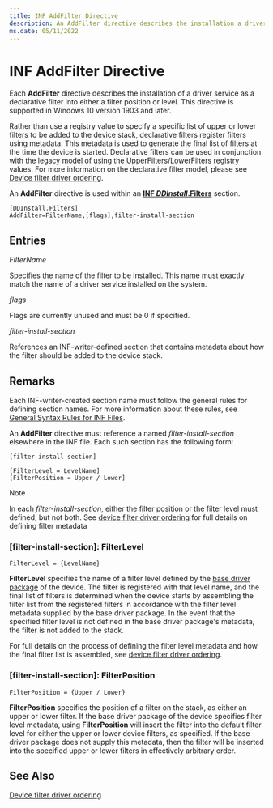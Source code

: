 ```yaml
---
title: INF AddFilter Directive
description: An AddFilter directive describes the installation a driver service as a filter driver.
ms.date: 05/11/2022
---
```


# INF AddFilter Directive

Each **AddFilter** directive describes the installation of a driver service as a declarative filter into either a filter position or level.  This directive is supported in Windows 10 version 1903 and later.

Rather than use a registry value to specify a specific list of upper or lower filters to be added to the device stack, declarative filters register filters using metadata.  This metadata is used to generate the final list of filters at the time the device is started.  Declarative filters can be used in conjunction with the legacy model of using the UpperFilters/LowerFilters registry values.  For more information on the declarative filter model, please see [Device filter driver ordering](../develop/device-filter-driver-ordering.md).

An **AddFilter** directive is used within an [**INF *DDInstall*.Filters**](inf-ddinstall-software-section.md) section.

```inf
[DDInstall.Filters]
AddFilter=FilterName,[flags],filter-install-section
```

## Entries

*FilterName*

Specifies the name of the filter to be installed.  This name must exactly match the name of a driver service installed on the system.

*flags*

Flags are currently unused and must be 0 if specified.

*filter-install-section*

References an INF-writer-defined section that contains metadata about how the filter should be added to the device stack.
	
## Remarks

Each INF-writer-created section name must follow the general rules for defining section names.  For more information about these rules, see [General Syntax Rules for INF Files](general-syntax-rules-for-inf-files.md).

An **AddFilter** directive must reference a named *filter-install-section* elsewhere in the INF file.  Each such section has the following form:

```inf
[filter-install-section]

[FilterLevel = LevelName]
[FilterPosition = Upper / Lower]
```

>[!NOTE]
>In each *filter-install-section*, either the filter position or the filter level must defined, but not both.  See [device filter driver ordering](../develop/device-filter-driver-ordering.md) for full details on defining filter metadata

### [filter-install-section]: FilterLevel

`FilterLevel = {LevelName}`

**FilterLevel** specifies the name of a filter level defined by the [base driver package](using-an-extension-inf-file.md) of the device.  The filter is registered with that level name, and the final list of filters is determined when the device starts by assembling the filter list from the registered filters in accordance with the filter level metadata supplied by the base driver package.  In the event that the specified filter level is not defined in the base driver package's metadata, the filter is not added to the stack.

For full details on the process of defining the filter level metadata and how the final filter list is assembled, see [device filter driver ordering](../develop/device-filter-driver-ordering.md).

### [filter-install-section]: FilterPosition

`FilterPosition = {Upper / Lower}`

**FilterPosition** specifies the position of a filter on the stack, as either an upper or lower filter.  If the base driver package of the device specifies filter level metadata, using **FilterPosition** will insert the filter into the default filter level for either the upper or lower device filters, as specified.  If the base driver package does not supply this metadata, then the filter will be inserted into the specified upper or lower filters in effectively arbitrary order.

## See Also

[Device filter driver ordering](../develop/device-filter-driver-ordering.md)